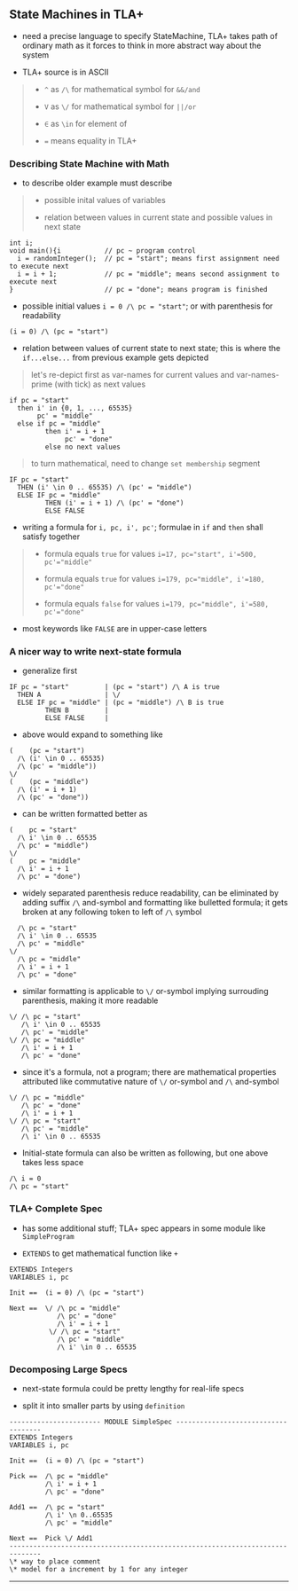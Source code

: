 
## State Machines in TLA+

* need a precise language to specify StateMachine, TLA+ takes path of ordinary math as it forces to think in more abstract way about the system

* TLA+ source is in ASCII

> * `^` as `/\` for mathematical symbol for `&&/and`
>
> * `V` as `\/` for mathematical symbol for `||/or`
>
> * `∈` as `\in` for element of
>
> * `=` means equality in TLA+

### Describing State Machine with Math

* to describe older example must describe

> * possible inital values of variables
>
> * relation between values in current state and possible values in next state

```
int i;
void main(){i           // pc ~ program control
  i = randomInteger();  // pc = "start"; means first assignment need to execute next
  i = i + 1;            // pc = "middle"; means second assignment to execute next
}                       // pc = "done"; means program is finished
```

* possible initial values `i = 0 /\ pc = "start"`; or with parenthesis for readability

```
(i = 0) /\ (pc = "start")
```

* relation between values of current state to next state; this is where the `if...else...` from previous example gets depicted

> let's re-depict first as var-names for current values and var-names-prime (with tick) as next values

```
if pc = "start"
  then i' in {0, 1, ..., 65535}
       pc' = "middle"
  else if pc = "middle"
         then i' = i + 1
              pc' = "done"
         else no next values
```

> to turn mathematical, need to change `set membership` segment

```
IF pc = "start"
  THEN (i' \in 0 .. 65535) /\ (pc' = "middle")
  ELSE IF pc = "middle"
         THEN (i' = i + 1) /\ (pc' = "done")
         ELSE FALSE
```

* writing a formula for `i, pc, i', pc'`; formulae in `if` and `then` shall satisfy together

> * formula equals `true` for values `i=17, pc="start", i'=500, pc'="middle"`
>
> * formula equals `true` for values `i=179, pc="middle", i'=180, pc'="done"`
>
> * formula equals `false` for values `i=179, pc="middle", i'=580, pc'="done"`

* most keywords like `FALSE` are in upper-case letters


### A nicer way to write next-state formula

* generalize first

```
IF pc = "start"         | (pc = "start") /\ A is true
  THEN A                | \/
  ELSE IF pc = "middle" | (pc = "middle") /\ B is true
         THEN B         |
         ELSE FALSE     |
```

* above would expand to something like

```
(    (pc = "start")
  /\ (i' \in 0 .. 65535)
  /\ (pc' = "middle"))
\/
(    (pc = "middle")
  /\ (i' = i + 1)
  /\ (pc' = "done"))
```

* can be written formatted better as

```
(    pc = "start"
  /\ i' \in 0 .. 65535
  /\ pc' = "middle")
\/
(    pc = "middle"
  /\ i' = i + 1
  /\ pc' = "done")
```

* widely separated parenthesis reduce readability, can be eliminated by adding suffix `/\` and-symbol and formatting like bulletted formula; it gets broken at any following token to left of `/\` symbol

```
  /\ pc = "start"
  /\ i' \in 0 .. 65535
  /\ pc' = "middle"
\/
  /\ pc = "middle"
  /\ i' = i + 1
  /\ pc' = "done"
```

* similar formatting is applicable to `\/` or-symbol implying surrouding parenthesis, making it more readable

```
\/ /\ pc = "start"
   /\ i' \in 0 .. 65535
   /\ pc' = "middle"
\/ /\ pc = "middle"
   /\ i' = i + 1
   /\ pc' = "done"
```

* since it's a formula, not a program; there are mathematical properties attributed like commutative nature of `\/` or-symbol and `/\` and-symbol

```
\/ /\ pc = "middle"
   /\ pc' = "done"
   /\ i' = i + 1
\/ /\ pc = "start"
   /\ pc' = "middle"
   /\ i' \in 0 .. 65535
```

* Initial-state formula can also be written as following, but one above takes less space

```
/\ i = 0
/\ pc = "start"
```


### TLA+ Complete Spec

* has some additional stuff; TLA+ spec appears in some module like `SimpleProgram`

* `EXTENDS` to get mathematical function like `+`

```
EXTENDS Integers
VARIABLES i, pc

Init ==  (i = 0) /\ (pc = "start")

Next ==  \/ /\ pc = "middle"
            /\ pc' = "done"
            /\ i' = i + 1
          \/ /\ pc = "start"
            /\ pc' = "middle"
            /\ i' \in 0 .. 65535
```


### Decomposing Large Specs

* next-state formula could be pretty lengthy for real-life specs

* split it into smaller parts by using `definition`

```
----------------------- MODULE SimpleSpec ------------------------------------
EXTENDS Integers
VARIABLES i, pc

Init ==  (i = 0) /\ (pc = "start")

Pick ==  /\ pc = "middle"
         /\ i' = i + 1
         /\ pc' = "done"

Add1 ==  /\ pc = "start"
         /\ i' \n 0..65535
         /\ pc' = "middle"

Next ==  Pick \/ Add1
------------------------------------------------------------------------------
\* way to place comment
\* model for a increment by 1 for any integer
```

---
